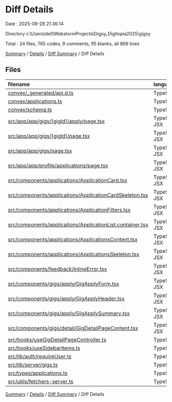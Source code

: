 # Diff Details

Date : 2025-09-28 21:36:14

Directory c:\\Users\\dell\\WebstormProjects\\Gigsy_Digitopia2025\\gigsy

Total : 24 files,  765 codes, 9 comments, 95 blanks, all 869 lines

[Summary](results.md) / [Details](details.md) / [Diff Summary](diff.md) / Diff Details

## Files
| filename | language | code | comment | blank | total |
| :--- | :--- | ---: | ---: | ---: | ---: |
| [convex/\_generated/api.d.ts](/convex/_generated/api.d.ts) | TypeScript | 2 | 0 | 0 | 2 |
| [convex/applications.ts](/convex/applications.ts) | TypeScript | 80 | 5 | 15 | 100 |
| [convex/schema.ts](/convex/schema.ts) | TypeScript | 2 | 0 | 0 | 2 |
| [src/app/app/gigs/\[gigId\]/apply/page.tsx](/src/app/app/gigs/%5BgigId%5D/apply/page.tsx) | TypeScript JSX | 2 | 0 | 0 | 2 |
| [src/app/app/gigs/\[gigId\]/page.tsx](/src/app/app/gigs/%5BgigId%5D/page.tsx) | TypeScript JSX | 2 | 0 | 0 | 2 |
| [src/app/app/gigs/page.tsx](/src/app/app/gigs/page.tsx) | TypeScript JSX | 1 | 1 | 0 | 2 |
| [src/app/app/profile/applications/page.tsx](/src/app/app/profile/applications/page.tsx) | TypeScript JSX | 33 | 0 | 7 | 40 |
| [src/components/applications/ApplicationCard.tsx](/src/components/applications/ApplicationCard.tsx) | TypeScript JSX | 182 | 0 | 14 | 196 |
| [src/components/applications/ApplicationCardSkeleton.tsx](/src/components/applications/ApplicationCardSkeleton.tsx) | TypeScript JSX | 32 | 0 | 2 | 34 |
| [src/components/applications/ApplicationFilters.tsx](/src/components/applications/ApplicationFilters.tsx) | TypeScript JSX | 121 | 0 | 14 | 135 |
| [src/components/applications/ApplicationList.container.tsx](/src/components/applications/ApplicationList.container.tsx) | TypeScript JSX | 104 | 0 | 13 | 117 |
| [src/components/applications/ApplicationsContent.tsx](/src/components/applications/ApplicationsContent.tsx) | TypeScript JSX | 99 | 0 | 20 | 119 |
| [src/components/applications/ApplicationsSkeleton.tsx](/src/components/applications/ApplicationsSkeleton.tsx) | TypeScript JSX | 10 | 0 | 2 | 12 |
| [src/components/feedback/InlineError.tsx](/src/components/feedback/InlineError.tsx) | TypeScript JSX | 4 | 0 | 0 | 4 |
| [src/components/gigs/apply/GigApplyForm.tsx](/src/components/gigs/apply/GigApplyForm.tsx) | TypeScript JSX | 17 | 0 | 0 | 17 |
| [src/components/gigs/apply/GigApplyHeader.tsx](/src/components/gigs/apply/GigApplyHeader.tsx) | TypeScript JSX | 5 | 0 | 0 | 5 |
| [src/components/gigs/apply/GigApplySummary.tsx](/src/components/gigs/apply/GigApplySummary.tsx) | TypeScript JSX | 11 | 0 | 0 | 11 |
| [src/components/gigs/detail/GigDetailPageContent.tsx](/src/components/gigs/detail/GigDetailPageContent.tsx) | TypeScript JSX | 11 | 0 | 0 | 11 |
| [src/hooks/useGigDetailPageController.ts](/src/hooks/useGigDetailPageController.ts) | TypeScript | 4 | 0 | 0 | 4 |
| [src/hooks/useSidebarItems.ts](/src/hooks/useSidebarItems.ts) | TypeScript | 2 | 0 | 0 | 2 |
| [src/lib/auth/requireUser.ts](/src/lib/auth/requireUser.ts) | TypeScript | 2 | 0 | 0 | 2 |
| [src/lib/server/gigs.ts](/src/lib/server/gigs.ts) | TypeScript | 13 | 0 | 0 | 13 |
| [src/types/applications.ts](/src/types/applications.ts) | TypeScript | 6 | 0 | 3 | 9 |
| [src/utils/fetchers-server.ts](/src/utils/fetchers-server.ts) | TypeScript | 20 | 3 | 5 | 28 |

[Summary](results.md) / [Details](details.md) / [Diff Summary](diff.md) / Diff Details